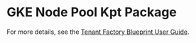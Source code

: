 # GKE Node Pool Kpt Package

For more details, see the [Tenant Factory Blueprint User Guide](http://go/tenant-factory-blueprint-user-guide).
